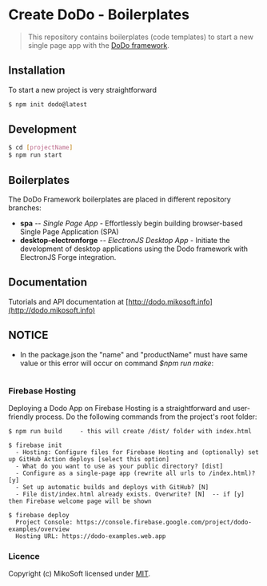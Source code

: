 # Create DoDo - Boilerplates
> This repository contains boilerplates (code templates) to start a new single page app with the [DoDo framework](http://dodo.mikosoft.info).


## Installation
To start a new project is very straightforward
```bash
$ npm init dodo@latest
```


## Development
```bash
$ cd [projectName]
$ npm run start
```


## Boilerplates
The DoDo Framework boilerplates are placed in different repository branches:
- **spa** -- *Single Page App* - Effortlessly begin building browser-based Single Page Application (SPA)
- **desktop-electronforge** -- *ElectronJS Desktop App* - Initiate the development of desktop applications using the Dodo framework with ElectronJS Forge integration.


## Documentation
Tutorials and API documentation at [http://dodo.mikosoft.info](http://dodo.mikosoft.info)


## NOTICE
 - In the package.json the "name" and "productName" must have same value or this error will occur on command *$npm run make*:
 ```An unhandled rejection has occurred inside Forge: Error: could not find the Electron app binary at ...
 ```


### Firebase Hosting
Deploying a Dodo App on Firebase Hosting is a straightforward and user-friendly process.
Do the following commands from the project's root folder:
```
$ npm run build     - this will create /dist/ folder with index.html

$ firebase init
  - Hosting: Configure files for Firebase Hosting and (optionally) set up GitHub Action deploys [select this option]
  - What do you want to use as your public directory? [dist]
  - Configure as a single-page app (rewrite all urls to /index.html)? [y]
  - Set up automatic builds and deploys with GitHub? [N]
  - File dist/index.html already exists. Overwrite? [N]  -- if [y] then Firebase welcome page will be shown

$ firebase deploy
  Project Console: https://console.firebase.google.com/project/dodo-examples/overview
  Hosting URL: https://dodo-examples.web.app
```




### Licence
Copyright (c) MikoSoft licensed under [MIT](./LICENSE).

